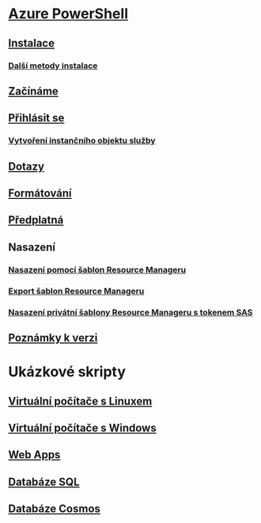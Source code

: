 # [Azure PowerShell](../overview.md)
## [Instalace](../install-azurerm-ps.md)
### [Další metody instalace](../other-install.md)
## [Začínáme](../get-started-azureps.md)
## [Přihlásit se](../authenticate-azureps.md)
### [Vytvoření instančního objektu služby](../create-azure-service-principal-azureps.md)
## [Dotazy](../queries-azureps.md)
## [Formátování](../formatting-output.md)
## [Předplatná](../manage-subscriptions-azureps.md)

## Nasazení
### [Nasazení pomocí šablon Resource Manageru](https://docs.microsoft.com/en-us/azure/azure-resource-manager/resource-group-template-deploy)
### [Export šablon Resource Manageru](https://docs.microsoft.com/en-us/azure/azure-resource-manager/resource-manager-export-template-powershell)
### [Nasazení privátní šablony Resource Manageru s tokenem SAS](https://docs.microsoft.com/en-us/azure/azure-resource-manager/resource-manager-powershell-sas-token)

## [Poznámky k verzi](release-notes-azureps.md)

# Ukázkové skripty
## [Virtuální počítače s Linuxem](https://docs.microsoft.com/en-us/azure/virtual-machines/linux/powershell-samples?toc=%2fpowershell%2fmodule%2ftoc.json)
## [Virtuální počítače s Windows](https://docs.microsoft.com/en-us/azure/virtual-machines/windows/powershell-samples?toc=%2fpowershell%2fmodule%2ftoc.json)
## [Web Apps](https://docs.microsoft.com/azure/app-service-web/app-service-powershell-samples?toc=%2fpowershell%2fmodule%2ftoc.json)
## [Databáze SQL](https://docs.microsoft.com/azure/sql-database/sql-database-powershell-samples?toc=%2fpowershell%2fmodule%2ftoc.json)
## [Databáze Cosmos](https://docs.microsoft.com/azure/cosmos-db/powershell-samples?toc=%2fpowershell%2fmodules%2ftoc.json)
